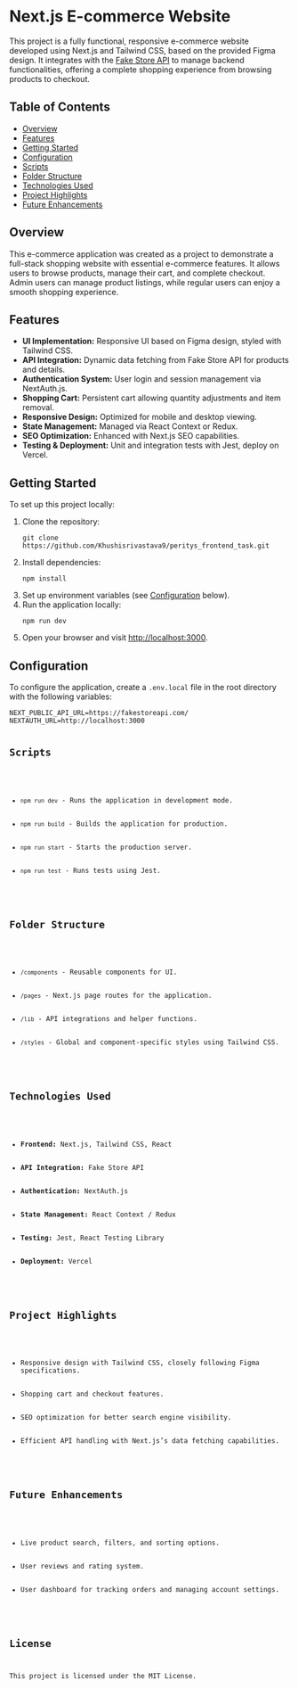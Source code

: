 <h1>Next.js E-commerce Website</h1>

<p>This project is a fully functional, responsive e-commerce website developed using Next.js and Tailwind CSS, based on the provided Figma design. It integrates with the <a href="https://fakestoreapi.com/">Fake Store API</a> to manage backend functionalities, offering a complete shopping experience from browsing products to checkout.</p>

<h2>Table of Contents</h2>
<ul>
  <li><a href="#overview">Overview</a></li>
  <li><a href="#features">Features</a></li>
  <li><a href="#getting-started">Getting Started</a></li>
  <li><a href="#configuration">Configuration</a></li>
  <li><a href="#scripts">Scripts</a></li>
  <li><a href="#folder-structure">Folder Structure</a></li>
  <li><a href="#technologies-used">Technologies Used</a></li>
  <li><a href="#project-highlights">Project Highlights</a></li>
  <li><a href="#future-enhancements">Future Enhancements</a></li>
</ul>

<h2 id="overview">Overview</h2>
<p>This e-commerce application was created as a project to demonstrate a full-stack shopping website with essential e-commerce features. It allows users to browse products, manage their cart, and complete checkout. Admin users can manage product listings, while regular users can enjoy a smooth shopping experience.</p>

<h2 id="features">Features</h2>
<ul>
  <li><strong>UI Implementation:</strong> Responsive UI based on Figma design, styled with Tailwind CSS.</li>
  <li><strong>API Integration:</strong> Dynamic data fetching from Fake Store API for products and details.</li>
  <li><strong>Authentication System:</strong> User login and session management via NextAuth.js.</li>
  <li><strong>Shopping Cart:</strong> Persistent cart allowing quantity adjustments and item removal.</li>
  <li><strong>Responsive Design:</strong> Optimized for mobile and desktop viewing.</li>
  <li><strong>State Management:</strong> Managed via React Context or Redux.</li>
  <li><strong>SEO Optimization:</strong> Enhanced with Next.js SEO capabilities.</li>
  <li><strong>Testing & Deployment:</strong> Unit and integration tests with Jest, deploy on Vercel.</li>
</ul>

<h2 id="getting-started">Getting Started</h2>
<p>To set up this project locally:</p>
<ol>
  <li>Clone the repository:</li>
  <pre><code>git clone https://github.com/Khushisrivastava9/peritys_frontend_task.git</code></pre>
  <li>Install dependencies:</li>
  <pre><code>npm install</code></pre>
  <li>Set up environment variables (see <a href="#configuration">Configuration</a> below).</li>
  <li>Run the application locally:</li>
  <pre><code>npm run dev</code></pre>
  <li>Open your browser and visit <a href="http://localhost:3000">http://localhost:3000</a>.</li>
</ol>

<h2 id="configuration">Configuration</h2>
<p>To configure the application, create a <code>.env.local</code> file in the root directory with the following variables:</p>
<pre><code>NEXT_PUBLIC_API_URL=https://fakestoreapi.com/
NEXTAUTH_URL=http://localhost:3000

<h2 id="scripts">Scripts</h2>
<ul>
  <li><code>npm run dev</code> - Runs the application in development mode.</li>
  <li><code>npm run build</code> - Builds the application for production.</li>
  <li><code>npm run start</code> - Starts the production server.</li>
  <li><code>npm run test</code> - Runs tests using Jest.</li>
</ul>

<h2 id="folder-structure">Folder Structure</h2>
<ul>
  <li><code>/components</code> - Reusable components for UI.</li>
  <li><code>/pages</code> - Next.js page routes for the application.</li>
  <li><code>/lib</code> - API integrations and helper functions.</li>
  <li><code>/styles</code> - Global and component-specific styles using Tailwind CSS.</li>
</ul>

<h2 id="technologies-used">Technologies Used</h2>
<ul>
  <li><strong>Frontend:</strong> Next.js, Tailwind CSS, React</li>
  <li><strong>API Integration:</strong> Fake Store API</li>
  <li><strong>Authentication:</strong> NextAuth.js</li>
  <li><strong>State Management:</strong> React Context / Redux</li>
  <li><strong>Testing:</strong> Jest, React Testing Library</li>
  <li><strong>Deployment:</strong> Vercel</li>
</ul>

<h2 id="project-highlights">Project Highlights</h2>
<ul>
  <li>Responsive design with Tailwind CSS, closely following Figma specifications.</li>
  <li>Shopping cart and checkout features.</li>
  <li>SEO optimization for better search engine visibility.</li>
  <li>Efficient API handling with Next.js’s data fetching capabilities.</li>
</ul>

<h2 id="future-enhancements">Future Enhancements</h2>
<ul>
  <li>Live product search, filters, and sorting options.</li>
  <li>User reviews and rating system.</li>
  <li>User dashboard for tracking orders and managing account settings.</li>
</ul>

<h2 id="license">License</h2>
<p>This project is licensed under the MIT License.</p>
